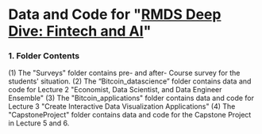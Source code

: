 # **Data and Code for "[RMDS Deep Dive: Fintech and AI](https://www.eventbrite.com/e/rmds-deep-dive-financial-technology-cryptocurrency-ai-tickets-109884403208)"**

### 1. Folder Contents
(1) The "Surveys" folder contains pre- and after- Course survey for the students' situation. 
(2) The “Bitcoin_datascience” folder contains data and code for Lecture 2 "Economist, Data Scientist, and Data Engineer Ensemble"
(3) The "Bitcoin_applications" folder contains data and code for Lecture 3 "Create Interactive Data Visualization Applications"
(4) The "CapstoneProject" folder contains data and code for the Capstone Project in Lecture 5 and 6. 
